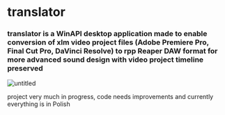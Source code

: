 # translator
### translator is a WinAPI desktop application made to enable conversion of xlm video project files (Adobe Premiere Pro, Final Cut Pro, DaVinci Resolve) to rpp Reaper DAW format for more advanced sound design with video project timeline preserved
![untitled](https://user-images.githubusercontent.com/35425784/118094479-152ffa00-b3cf-11eb-9bcc-7b23c78917d7.jpg)

project very much in progress, code needs improvements and currently everything is in Polish
